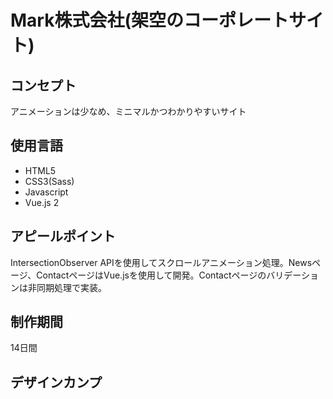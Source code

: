    <h1>Mark株式会社(架空のコーポレートサイト)</h1>
    <h2>コンセプト</h2>
    <p>アニメーションは少なめ、ミニマルかつわかりやすいサイト</p>
    <h2>使用言語</h2>
    <ul>
        <li>HTML5</li>
        <li>CSS3(Sass)</li>
        <li>Javascript</li>
        <li>Vue.js 2</li>
    </ul>
    <h2>アピールポイント</h2>
    <p>IntersectionObserver APIを使用してスクロールアニメーション処理。Newsページ、ContactページはVue.jsを使用して開発。Contactページのバリデーションは非同期処理で実装。</p>
    <h2>制作期間</h2>
    <p>14日間</p>
    <h2>デザインカンプ</h2>
    <p></p>
